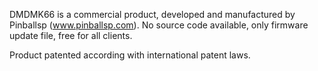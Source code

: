 
DMDMK66 is a commercial product, developed and manufactured by Pinballsp (www.pinballsp.com). No source code available, only firmware update file, free for all clients.

Product patented according with international patent laws.
